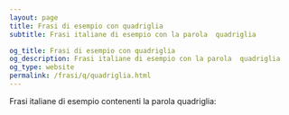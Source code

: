 ```yaml
---
layout: page
title: Frasi di esempio con quadriglia 
subtitle: Frasi italiane di esempio con la parola  quadriglia

og_title: Frasi di esempio con quadriglia 
og_description: Frasi italiane di esempio con la parola  quadriglia
og_type: website
permalink: /frasi/q/quadriglia.html
---
```


Frasi italiane di esempio contenenti la parola quadriglia:


